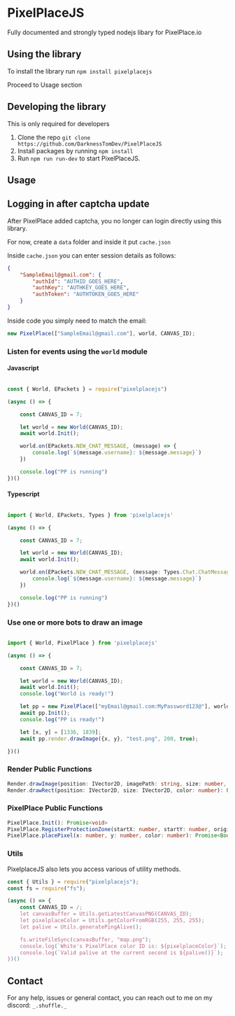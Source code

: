 # PixelPlaceJS
Fully documented and strongly typed nodejs libary for PixelPlace.io


## Using the library

To install the library run `npm install pixelplacejs`

Proceed to Usage section


## Developing the library

This is only required for developers

1. Clone the repo `git clone https://github.com/DarknessTomDev/PixelPlaceJS`
2. Install packages by running `npm install`
3. Run `npm run run-dev` to start PixelPlaceJS.

## Usage

## Logging in after captcha update

After PixelPlace added captcha, you no longer can login directly using this library. 

For now, create a `data` folder and inside it put `cache.json`

Inside `cache.json` you can enter session details as follows:

```json
{
    "SampleEmail@gmail.com": {
        "authId": "AUTHID_GOES_HERE",
        "authKey": "AUTHKEY_GOES_HERE",
        "authToken": "AUTHTOKEN_GOES_HERE"
    }
}
```

Inside code you simply need to match the email:

```js
new PixelPlace(["SampleEmail@gmail.com"], world, CANVAS_ID);
```

### Listen for events using the `world` module


#### Javascript

```js

const { World, EPackets } = require("pixelplacejs")

(async () => {

    const CANVAS_ID = 7;

    let world = new World(CANVAS_ID);
    await world.Init();

    world.on(EPackets.NEW_CHAT_MESSAGE, (message) => {
        console.log(`${message.username}: ${message.message}`)
    })

    console.log("PP is running")
})()

```

#### Typescript

```ts

import { World, EPackets, Types } from 'pixelplacejs'

(async () => {

    const CANVAS_ID = 7;

    let world = new World(CANVAS_ID);
    await world.Init();

    world.on(EPackets.NEW_CHAT_MESSAGE, (message: Types.Chat.ChatMessage) => {
        console.log(`${message.username}: ${message.message}`)
    })

    console.log("PP is running")
})()

```

### Use one or more bots to draw an image

```ts

import { World, PixelPlace } from 'pixelplacejs'

(async () => {

    const CANVAS_ID = 7;

    let world = new World(CANVAS_ID);
    await world.Init();
    console.log("World is ready!")

    let pp = new PixelPlace(["myEmail@gmail.com:MyPassword123@"], world, CANVAS_ID);
    await pp.Init();
    console.log("PP is ready!")

    let [x, y] = [1336, 1839];
    await pp.render.drawImage({x, y}, "test.png", 200, true);

})()


```

### Render Public Functions

```ts
Render.drawImage(position: IVector2D, imagePath: string, size: number, protect: boolean = false): Promise<IImageData>
Render.drawRect(position: IVector2D, size: IVector2D, color: number): Promise<void>
```

### PixelPlace Public Functions

```ts
PixelPlace.Init(): Promise<void>
PixelPlace.RegisterProtectionZone(startX: number, startY: number, original: IImageData): void
PixelPlace.placePixel(x: number, y: number, color: number): Promise<Boolean>
```


### Utils

PixelplaceJS also lets you access various of utility methods.

```js
const { Utils } = require("pixelplacejs");
const fs = require("fs");

(async () => {
    const CANVAS_ID = /;
    let canvasBuffer = Utils.getLatestCanvasPNG(CANVAS_ID);
    let pixelplaceColor = Utils.getColorFromRGB(255, 255, 255);
    let palive = Utils.generatePingAlive();

    fs.writeFileSync(canvasBuffer, "map.png");
    console.log(`White's PixelPlace color ID is: ${pixelplaceColor}`);
    console.log(`Valid palive at the current second is ${palive()}`);
})()


```


## Contact

For any help, issues or general contact, you can reach out to me on my discord: `_.shuffle._`